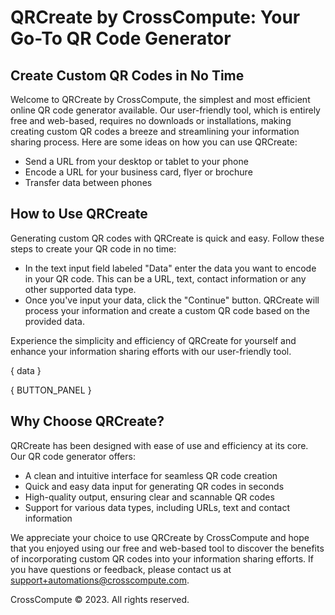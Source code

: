 # QRCreate by CrossCompute: Your Go-To QR Code Generator

## Create Custom QR Codes in No Time

Welcome to QRCreate by CrossCompute, the simplest and most efficient online QR code generator available. Our user-friendly tool, which is entirely free and web-based, requires no downloads or installations, making creating custom QR codes a breeze and streamlining your information sharing process. Here are some ideas on how you can use QRCreate:

- Send a URL from your desktop or tablet to your phone
- Encode a URL for your business card, flyer or brochure
- Transfer data between phones

## How to Use QRCreate

Generating custom QR codes with QRCreate is quick and easy. Follow these steps to create your QR code in no time:

- In the text input field labeled "Data" enter the data you want to encode in your QR code. This can be a URL, text, contact information or any other supported data type.
- Once you've input your data, click the "Continue" button. QRCreate will process your information and create a custom QR code based on the provided data.

Experience the simplicity and efficiency of QRCreate for yourself and enhance your information sharing efforts with our user-friendly tool.

{ data }

{ BUTTON_PANEL }

## Why Choose QRCreate?

QRCreate has been designed with ease of use and efficiency at its core. Our QR code generator offers:

- A clean and intuitive interface for seamless QR code creation
- Quick and easy data input for generating QR codes in seconds
- High-quality output, ensuring clear and scannable QR codes
- Support for various data types, including URLs, text and contact information

We appreciate your choice to use QRCreate by CrossCompute and hope that you enjoyed using our free and web-based tool to discover the benefits of incorporating custom QR codes into your information sharing efforts. If you have questions or feedback, please contact us at [support+automations@crosscompute.com](mailto:support+automations@crosscompute.com).

CrossCompute © 2023. All rights reserved.
